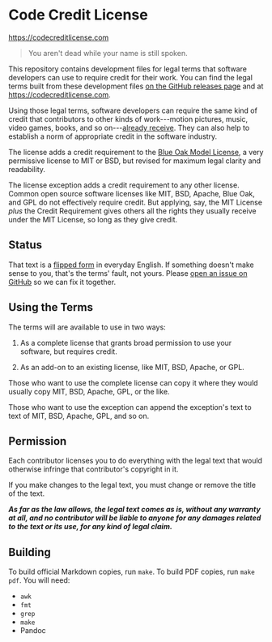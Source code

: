 # Code Credit License

<https://codecreditlicense.com>

> You aren't dead while your name is still spoken.

This repository contains development files for legal terms that software developers can use to require credit for their work.  You can find the legal terms built from these development files [on the GitHub releases page](https://github.com/creditstxt/credit-license/releases) and at <https://codecreditlicense.com>.

Using those legal terms, software developers can require the same kind of credit that contributors to other kinds of work---motion pictures, music, video games, books, and so on---[already receive](./conventions.md).  They can also help to establish a norm of appropriate credit in the software industry.

The license adds a credit requirement to the [Blue Oak Model License](https://blueoakcouncil.org/license/1.0.0), a very permissive license to MIT or BSD, but revised for maximum legal clarity and readability.

The license exception adds a credit requirement to any other license.  Common open source software licenses like MIT, BSD, Apache, Blue Oak, and GPL do not effectively require credit.  But applying, say, the MIT License _plus_ the Credit Requirement gives others all the rights they usually receive under the MIT License, so long as they give credit.

## Status

That text is a [flipped form](https://flippedform.com/) in everyday English.  If something doesn't make sense to you, that's the terms' fault, not yours.  Please [open an issue on GitHub](https://github.com/creditstxt/credit-license/issues/new) so we can fix it together.

## Using the Terms

The terms will are available to use in two ways:

1.  As a complete license that grants broad permission to use your software, but requires credit.

2.  As an add-on to an existing license, like MIT, BSD, Apache, or GPL.

Those who want to use the complete license can copy it where they would usually copy MIT, BSD, Apache, GPL, or the like.

Those who want to use the exception can append the exception's text to text of MIT, BSD, Apache, GPL, and so on.

## Permission

Each contributor licenses you to do everything with the legal text that would otherwise infringe that contributor's copyright in it.

If you make changes to the legal text, you must change or remove the title of the text.

***As far as the law allows, the legal text comes as is, without any warranty at all, and no contributor will be liable to anyone for any damages related to the text or its use, for any kind of legal claim.***

## Building

To build official Markdown copies, run `make`.  To build PDF copies, run `make pdf`.  You will need:

- `awk`
- `fmt`
- `grep`
- `make`
- Pandoc
